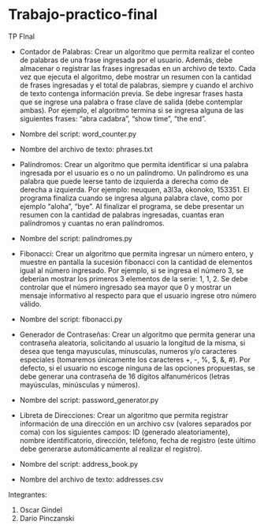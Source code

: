 # Trabajo-practico-final
TP FInal 

- Contador de Palabras: Crear un algoritmo que permita realizar el conteo de palabras de una frase ingresada por el usuario. Además, debe almacenar o registrar las frases ingresadas en un archivo de texto. Cada vez que ejecuta el algoritmo, debe mostrar un resumen con la cantidad de frases ingresadas y el total de palabras, siempre y cuando el archivo de texto contenga información previa. Se debe ingresar frases hasta que se ingrese una palabra o frase clave de salida (debe contemplar ambas). Por ejemplo, el algoritmo termina si se ingresa alguna de las siguientes frases: “abra cadabra”, “show time”, “the end”.
- Nombre del script: word_counter.py
- Nombre del archivo de texto: phrases.txt

- Palíndromos: Crear un algoritmo que permita identificar si una palabra ingresada
por el usuario es o no un palíndromo. Un palíndromo es una palabra que puede leerse tanto de izquierda a derecha como de derecha a izquierda. Por ejemplo: neuquen, a3l3a, okonoko, 153351. El programa finaliza cuando se ingresa alguna
 palabra clave, como por ejemplo “aloha”, “bye”. Al finalizar el programa, se debe presentar un resumen con la cantidad de palabras ingresadas, cuantas eran palíndromos y cuantas no eran palíndromos.
- Nombre del script: palindromes.py

- Fibonacci: Crear un algoritmo que permita ingresar un número entero, y muestre en
pantalla la sucesión fibonacci con la cantidad de elementos igual al número ingresado. Por ejemplo, si se ingresa el número 3, se deberían mostrar los primeros 3 elementos de la serie: 1, 1, 2. Se debe controlar que el número ingresado sea mayor que 0 y mostrar un mensaje informativo al respecto para que el usuario ingrese otro número válido.
- Nombre del script: fibonacci.py

- Generador de Contraseñas: Crear un algoritmo que permita generar una
contraseña aleatoria, solicitando al usuario la longitud de la misma, si desea que tenga mayusculas, minusculas, numeros y/o caracteres especiales (tomaremos únicamente los caracteres +, -, %, $, &, #). Por defecto, si el usuario no escoge ninguna de las opciones propuestas, se debe generar una contraseña de 16 dígitos alfanuméricos (letras mayúsculas, minúsculas y números).
- Nombre del script: password_generator.py

- Libreta de Direcciones: Crear un algoritmo que permita registrar información de
una dirección en un archivo csv (valores separados por coma) con los siguientes campos: ID (generado aleatoriamente), nombre identificatorio, dirección, teléfono, fecha de registro (este último debe generarse automáticamente al realizar el registro).
- Nombre del script: address_book.py
- Nombre del archivo de texto: addresses.csv


Integrantes:
1. Oscar Gindel
2. Dario Pinczanski
